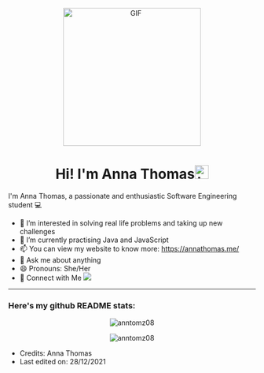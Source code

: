 <p align="center">
<img alt="GIF" src="https://github.com/arsentieva/arsentieva/blob/main/code.gif?raw=true" height="280" />
 <p/>
<h1 align="center"> Hi! I'm Anna Thomas<img src="https://user-images.githubusercontent.com/1303154/88677602-1635ba80-d120-11ea-84d8-d263ba5fc3c0.gif" width="28px" alt="hi"></h1>

I'm Anna Thomas, a passionate and enthusiastic Software Engineering student 💻

- 👀 I’m interested in solving real life problems and taking up new challenges
- 🌱 I’m currently practising Java and JavaScript
- 📫 You can view my website to know more: https://annathomas.me/
- :speech_balloon: Ask me about anything
- 😄 Pronouns: She/Her
- 🤝&nbsp;Connect with Me
[<img src="https://img.shields.io/badge/linkedin-%230077B5.svg?&style=for-the-badge&logo=linkedin&logoColor=white" />](https://www.linkedin.com/in/anna-thomas-8244441a6/)
<hr>

### Here's my github README stats:

<p align="center"><img src="https://github-readme-stats.vercel.app/api?username=anntomz08&show_icons=true&theme=radical" alt="anntomz08"/></p>
<p align="center"><img src="https://github-readme-streak-stats.herokuapp.com/?user=anntomz08&theme=radical" alt="anntomz08"/></p>

- Credits: Anna Thomas
- Last edited on: 28/12/2021
